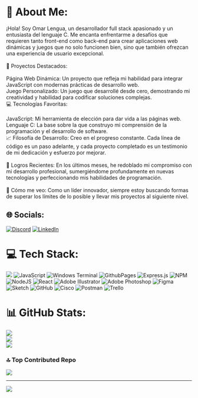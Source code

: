 # 💫 About Me:
¡Hola! Soy Omar Lengua, un desarrollador full stack apasionado y un entusiasta del lenguaje C. Me encanta enfrentarme a desafíos que requieren tanto front-end como back-end para crear aplicaciones web dinámicas y juegos que no solo funcionen bien, sino que también ofrezcan una experiencia de usuario excepcional.<br><br>🌟 Proyectos Destacados:<br><br>Página Web Dinámica: Un proyecto que refleja mi habilidad para integrar JavaScript con modernas prácticas de desarrollo web.<br>Juego Personalizado: Un juego que desarrollé desde cero, demostrando mi creatividad y habilidad para codificar soluciones complejas.<br>💻 Tecnologías Favoritas:<br><br>JavaScript: Mi herramienta de elección para dar vida a las páginas web.<br>Lenguaje C: La base sobre la que construyo mi comprensión de la programación y el desarrollo de software.<br>📈 Filosofía de Desarrollo: Creo en el progreso constante. Cada línea de código es un paso adelante, y cada proyecto completado es un testimonio de mi dedicación y esfuerzo por mejorar.<br><br>🚀 Logros Recientes: En los últimos meses, he redoblado mi compromiso con mi desarrollo profesional, sumergiéndome profundamente en nuevas tecnologías y perfeccionando mis habilidades de programación.<br><br>🔭 Cómo me veo: Como un líder innovador, siempre estoy buscando formas de superar los límites de lo posible y llevar mis proyectos al siguiente nivel.


## 🌐 Socials:
[![Discord](https://img.shields.io/badge/Discord-%237289DA.svg?logo=discord&logoColor=white)](https://discord.gg/omarlsant) [![LinkedIn](https://img.shields.io/badge/LinkedIn-%230077B5.svg?logo=linkedin&logoColor=white)](https://linkedin.com/in/omar-lengua) 

# 💻 Tech Stack:
![](https://img.shields.io/badge/c-%2300599C.svg?style=for-the-badge&logo=c&logoColor=white) ![JavaScript](https://img.shields.io/badge/javascript-%23323330.svg?style=for-the-badge&logo=javascript&logoColor=%23F7DF1E) ![Windows Terminal](https://img.shields.io/badge/Windows%20Terminal-%234D4D4D.svg?style=for-the-badge&logo=windows-terminal&logoColor=white) ![GithubPages](https://img.shields.io/badge/github%20pages-121013?style=for-the-badge&logo=github&logoColor=white) ![Express.js](https://img.shields.io/badge/express.js-%23404d59.svg?style=for-the-badge&logo=express&logoColor=%2361DAFB) ![NPM](https://img.shields.io/badge/NPM-%23CB3837.svg?style=for-the-badge&logo=npm&logoColor=white) ![NodeJS](https://img.shields.io/badge/node.js-6DA55F?style=for-the-badge&logo=node.js&logoColor=white) ![React](https://img.shields.io/badge/react-%2320232a.svg?style=for-the-badge&logo=react&logoColor=%2361DAFB) ![Adobe Illustrator](https://img.shields.io/badge/adobe%20illustrator-%23FF9A00.svg?style=for-the-badge&logo=adobe%20illustrator&logoColor=white) ![Adobe Photoshop](https://img.shields.io/badge/adobe%20photoshop-%2331A8FF.svg?style=for-the-badge&logo=adobe%20photoshop&logoColor=white) ![Figma](https://img.shields.io/badge/figma-%23F24E1E.svg?style=for-the-badge&logo=figma&logoColor=white) ![Sketch](https://img.shields.io/badge/Sketch-FFB387?style=for-the-badge&logo=sketch&logoColor=black) ![GitHub](https://img.shields.io/badge/github-%23121011.svg?style=for-the-badge&logo=github&logoColor=white) ![Cisco](https://img.shields.io/badge/cisco-%23049fd9.svg?style=for-the-badge&logo=cisco&logoColor=black)  ![Postman](https://img.shields.io/badge/Postman-FF6C37?style=for-the-badge&logo=postman&logoColor=white)  ![Trello](https://img.shields.io/badge/Trello-%23026AA7.svg?style=for-the-badge&logo=Trello&logoColor=white)
# 📊 GitHub Stats:
![](https://github-readme-stats.vercel.app/api?username=Omarlsant&theme=default_repocard&hide_border=false&include_all_commits=false&count_private=false)<br/>
![](https://github-readme-streak-stats.herokuapp.com/?user=Omarlsant&theme=default_repocard&hide_border=false)<br/>
![](https://github-readme-stats.vercel.app/api/top-langs/?username=Omarlsant&theme=default_repocard&hide_border=false&include_all_commits=false&count_private=false&layout=compact)

### 🔝 Top Contributed Repo
![](https://github-contributor-stats.vercel.app/api?username=Omarlsant&limit=5&theme=dark&combine_all_yearly_contributions=true)

---
[![](https://visitcount.itsvg.in/api?id=Omarlsant&icon=5&color=3)](https://visitcount.itsvg.in)
